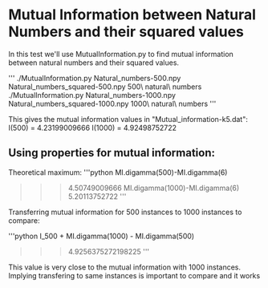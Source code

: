 Mutual Information between Natural Numbers and their squared values
===================================================================

In this test we'll use MutualInformation.py to find mutual information between natural numbers and their squared values.

'''
./MutualInformation.py Natural_numbers-500.npy Natural_numbers_squared-500.npy 500\ natural\ numbers
./MutualInformation.py Natural_numbers-1000.npy Natural_numbers_squared-1000.npy 1000\ natural\ numbers
'''

This gives the mutual information values in "Mutual_information-k5.dat":
    I(500) = 4.23199009666
    I(1000) = 4.92498752722
    
Using properties for mutual information:
----------------------------------------

Theoretical maximum:
'''python
MI.digamma(500)-MI.digamma(6)
>>> 4.50749009666
MI.digamma(1000)-MI.digamma(6)
>>> 5.20113752722
'''

Transferring mutual information for 500 instances to 1000 instances to compare:

'''python
I_500 + MI.digamma(1000) - MI.digamma(500)
>>> 4.9256375272198225
'''

This value is very close to the mutual information with 1000 instances. Implying transfering to same instances is important to compare and it works
